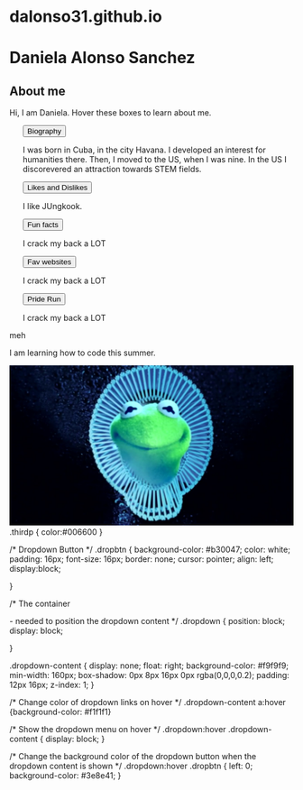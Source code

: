# dalonso31.github.io
<!DOCTYPE html>
<HTML>
<HEAD>
<link rel="stylesheet" type="text/css" href="style.css">
</HEAD>
  <h1>Daniela Alonso Sanchez</h1>
  <BODY>
  <h2>About me </h2>
  <p>Hi, I am Daniela. Hover these boxes to learn about me.</p>
<ul>
  <div class="dropdown">
    <button class="dropbtn">Biography</button>
    <div class="dropdown-content">
    <p> I was born in Cuba, in the city Havana. I developed an interest for humanities there. Then, I moved to the US, when I was nine. In the US I discorevered an attraction towards STEM fields.</p>
    </div>
  </div>
   <div class="dropdown">
    <button class="dropbtn">Likes and Dislikes</button>
    <div class="dropdown-content">
    <p>I like JUngkook.</p>
    </div>
  </div>
  <div class="dropdown">
    <button class="dropbtn">Fun facts</button>
    <div class=dropdown-content>
    <p>I crack my back a LOT</p>
    </div>
  </div>
  <div class="dropdown">
    <button class="dropbtn">Fav websites</button>
    <div class=dropdown-content>
    <p>I crack my back a LOT</p>
    </div>
  </div>
  <div class="dropdown">
    <button class="dropbtn">Pride Run</button>
    <div class=dropdown-content>
    <p>I crack my back a LOT</p>
    </div>
  </div>
</ul>
    <p class="thirdp">meh</p>
    <p>I am learning how to code this summer.</p>
    <img src="kermit.jpg">
</BODY>
</html>
.thirdp {
  color:#006600
}

/* Dropdown Button */
.dropbtn {
    background-color: #b30047;
    color: white;
    padding: 16px;
    font-size: 16px;
    border: none;
    cursor: pointer;
    align: left;
    display:block;

}

/* The container <div> - needed to position the dropdown content */
.dropdown {
    position: block;
  display: block;

}


.dropdown-content {
  display: none;
   float: right;
   background-color: #f9f9f9;
   min-width: 160px;
   box-shadow: 0px 8px 16px 0px rgba(0,0,0,0.2);
   padding: 12px 16px;
   z-index: 1;
}

/* Change color of dropdown links on hover */
.dropdown-content a:hover {background-color: #f1f1f1}

/* Show the dropdown menu on hover */
.dropdown:hover .dropdown-content {
    display: block;
}

/* Change the background color of the dropdown button when the dropdown content is shown */
.dropdown:hover .dropbtn {
   left: 0;
    background-color: #3e8e41;
}
